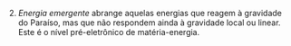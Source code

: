 2.  *Energia emergente* abrange aquelas energias que reagem à gravidade do Paraíso, mas que não respondem ainda à gravidade local ou linear. Este é o nível pré-eletrônico de matéria-energia.